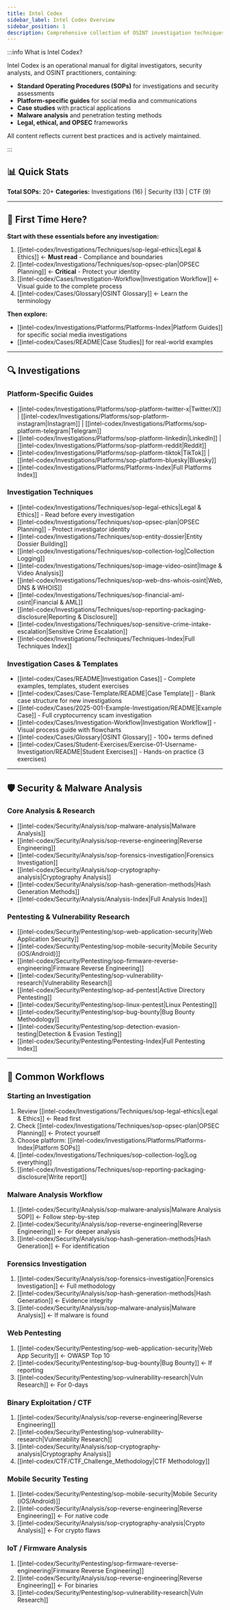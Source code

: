 ```yaml
---
title: Intel Codex
sidebar_label: Intel Codex Overview
sidebar_position: 1
description: Comprehensive collection of OSINT investigation techniques, security procedures, and real-world case studies from the field.
---
```


:::info What is Intel Codex?

Intel Codex is an operational manual for digital investigators, security analysts, and OSINT practitioners, containing:

- **Standard Operating Procedures (SOPs)** for investigations and security assessments
- **Platform-specific guides** for social media and communications
- **Case studies** with practical applications
- **Malware analysis** and penetration testing methods
- **Legal, ethical, and OPSEC** frameworks

All content reflects current best practices and is actively maintained.

:::

## 📊 Quick Stats

**Total SOPs:** 20+
**Categories:** Investigations (16) | Security (13) | CTF (9)

---

## 🎯 First Time Here?

**Start with these essentials before any investigation:**
1. [[intel-codex/Investigations/Techniques/sop-legal-ethics|Legal & Ethics]] ← **Must read** - Compliance and boundaries
2. [[intel-codex/Investigations/Techniques/sop-opsec-plan|OPSEC Planning]] ← **Critical** - Protect your identity
3. [[intel-codex/Cases/Investigation-Workflow|Investigation Workflow]] ← Visual guide to the complete process
4. [[intel-codex/Cases/Glossary|OSINT Glossary]] ← Learn the terminology

**Then explore:**
- [[intel-codex/Investigations/Platforms/Platforms-Index|Platform Guides]] for specific social media investigations
- [[intel-codex/Cases/README|Case Studies]] for real-world examples

---

## 🔍 Investigations

### Platform-Specific Guides
- [[intel-codex/Investigations/Platforms/sop-platform-twitter-x|Twitter/X]] | [[intel-codex/Investigations/Platforms/sop-platform-instagram|Instagram]] | [[intel-codex/Investigations/Platforms/sop-platform-telegram|Telegram]]
- [[intel-codex/Investigations/Platforms/sop-platform-linkedin|LinkedIn]] | [[intel-codex/Investigations/Platforms/sop-platform-reddit|Reddit]]
- [[intel-codex/Investigations/Platforms/sop-platform-tiktok|TikTok]] | [[intel-codex/Investigations/Platforms/sop-platform-bluesky|Bluesky]]
- [[intel-codex/Investigations/Platforms/Platforms-Index|Full Platforms Index]]

### Investigation Techniques
- [[intel-codex/Investigations/Techniques/sop-legal-ethics|Legal & Ethics]] - Read before every investigation
- [[intel-codex/Investigations/Techniques/sop-opsec-plan|OPSEC Planning]] - Protect investigator identity
- [[intel-codex/Investigations/Techniques/sop-entity-dossier|Entity Dossier Building]]
- [[intel-codex/Investigations/Techniques/sop-collection-log|Collection Logging]]
- [[intel-codex/Investigations/Techniques/sop-image-video-osint|Image & Video Analysis]]
- [[intel-codex/Investigations/Techniques/sop-web-dns-whois-osint|Web, DNS & WHOIS]]
- [[intel-codex/Investigations/Techniques/sop-financial-aml-osint|Financial & AML]]
- [[intel-codex/Investigations/Techniques/sop-reporting-packaging-disclosure|Reporting & Disclosure]]
- [[intel-codex/Investigations/Techniques/sop-sensitive-crime-intake-escalation|Sensitive Crime Escalation]]
- [[intel-codex/Investigations/Techniques/Techniques-Index|Full Techniques Index]]

### Investigation Cases & Templates
- [[intel-codex/Cases/README|Investigation Cases]] - Complete examples, templates, student exercises
- [[intel-codex/Cases/Case-Template/README|Case Template]] - Blank case structure for new investigations
- [[intel-codex/Cases/2025-001-Example-Investigation/README|Example Case]] - Full cryptocurrency scam investigation
- [[intel-codex/Cases/Investigation-Workflow|Investigation Workflow]] - Visual process guide with flowcharts
- [[intel-codex/Cases/Glossary|OSINT Glossary]] - 100+ terms defined
- [[intel-codex/Cases/Student-Exercises/Exercise-01-Username-Investigation/README|Student Exercises]] - Hands-on practice (3 exercises)

---

## 🛡️ Security & Malware Analysis

### Core Analysis & Research
- [[intel-codex/Security/Analysis/sop-malware-analysis|Malware Analysis]]
- [[intel-codex/Security/Analysis/sop-reverse-engineering|Reverse Engineering]]
- [[intel-codex/Security/Analysis/sop-forensics-investigation|Forensics Investigation]]
- [[intel-codex/Security/Analysis/sop-cryptography-analysis|Cryptography Analysis]]
- [[intel-codex/Security/Analysis/sop-hash-generation-methods|Hash Generation Methods]]
- [[intel-codex/Security/Analysis/Analysis-Index|Full Analysis Index]]

### Pentesting & Vulnerability Research
- [[intel-codex/Security/Pentesting/sop-web-application-security|Web Application Security]]
- [[intel-codex/Security/Pentesting/sop-mobile-security|Mobile Security (iOS/Android)]]
- [[intel-codex/Security/Pentesting/sop-firmware-reverse-engineering|Firmware Reverse Engineering]]
- [[intel-codex/Security/Pentesting/sop-vulnerability-research|Vulnerability Research]]
- [[intel-codex/Security/Pentesting/sop-ad-pentest|Active Directory Pentesting]]
- [[intel-codex/Security/Pentesting/sop-linux-pentest|Linux Pentesting]]
- [[intel-codex/Security/Pentesting/sop-bug-bounty|Bug Bounty Methodology]]
- [[intel-codex/Security/Pentesting/sop-detection-evasion-testing|Detection & Evasion Testing]]
- [[intel-codex/Security/Pentesting/Pentesting-Index|Full Pentesting Index]]

---

## 🎯 Common Workflows

### Starting an Investigation
1. Review [[intel-codex/Investigations/Techniques/sop-legal-ethics|Legal & Ethics]] ← Read first
2. Check [[intel-codex/Investigations/Techniques/sop-opsec-plan|OPSEC Planning]] ← Protect yourself
3. Choose platform: [[intel-codex/Investigations/Platforms/Platforms-Index|Platform SOPs]]
4. [[intel-codex/Investigations/Techniques/sop-collection-log|Log everything]]
5. [[intel-codex/Investigations/Techniques/sop-reporting-packaging-disclosure|Write report]]

### Malware Analysis Workflow
1. [[intel-codex/Security/Analysis/sop-malware-analysis|Malware Analysis SOP]] ← Follow step-by-step
2. [[intel-codex/Security/Analysis/sop-reverse-engineering|Reverse Engineering]] ← For deeper analysis
3. [[intel-codex/Security/Analysis/sop-hash-generation-methods|Hash Generation]] ← For identification

### Forensics Investigation
1. [[intel-codex/Security/Analysis/sop-forensics-investigation|Forensics Investigation]] ← Full methodology
2. [[intel-codex/Security/Analysis/sop-hash-generation-methods|Hash Generation]] ← Evidence integrity
3. [[intel-codex/Security/Analysis/sop-malware-analysis|Malware Analysis]] ← If malware is found

### Web Pentesting
1. [[intel-codex/Security/Pentesting/sop-web-application-security|Web App Security]] ← OWASP Top 10
2. [[intel-codex/Security/Pentesting/sop-bug-bounty|Bug Bounty]] ← If reporting
3. [[intel-codex/Security/Pentesting/sop-vulnerability-research|Vuln Research]] ← For 0-days

### Binary Exploitation / CTF
1. [[intel-codex/Security/Analysis/sop-reverse-engineering|Reverse Engineering]]
2. [[intel-codex/Security/Pentesting/sop-vulnerability-research|Vulnerability Research]]
3. [[intel-codex/Security/Analysis/sop-cryptography-analysis|Cryptography Analysis]]
4. [[intel-codex/CTF/CTF_Challenge_Methodology|CTF Methodology]]

### Mobile Security Testing
1. [[intel-codex/Security/Pentesting/sop-mobile-security|Mobile Security (iOS/Android)]]
2. [[intel-codex/Security/Analysis/sop-reverse-engineering|Reverse Engineering]] ← For native code
3. [[intel-codex/Security/Analysis/sop-cryptography-analysis|Crypto Analysis]] ← For crypto flaws

### IoT / Firmware Analysis
1. [[intel-codex/Security/Pentesting/sop-firmware-reverse-engineering|Firmware Reverse Engineering]]
2. [[intel-codex/Security/Analysis/sop-reverse-engineering|Reverse Engineering]] ← For binaries
3. [[intel-codex/Security/Pentesting/sop-vulnerability-research|Vuln Research]]
